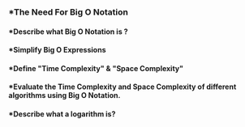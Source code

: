### *The Need For Big O Notation
#### *Describe what Big O Notation is ?
#### *Simplify Big O Expressions
#### *Define "Time Complexity" & "Space Complexity"
#### *Evaluate the Time Complexity and Space Complexity of different algorithms using Big O Notation.
#### *Describe what a logarithm is?


